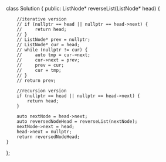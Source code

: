 class Solution {
public:
    ListNode* reverseList(ListNode* head) {
    
        //iterative version
        // if (nullptr == head || nullptr == head->next) {
        //     return head;
        // }
        // ListNode* prev = nullptr;
        // ListNode* cur = head;
        // while (nullptr != cur) {
        //     auto tmp = cur->next;
        //     cur->next = prev;
        //     prev = cur;
        //     cur = tmp;
        // }
        // return prev;
        
        //recursion version
        if (nullptr == head || nullptr == head->next) {
            return head;
        }

        auto nextNode = head->next;
        auto reversedNodeHead = reverseList(nextNode);
        nextNode->next = head;
        head->next = nullptr;
        return reversedNodeHead;
    }
};

